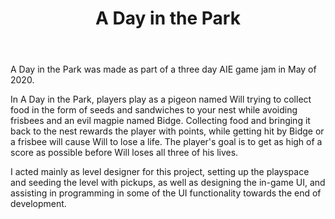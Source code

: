 ﻿---
layout: project
title: A Day in the Park
year: 2020
genre: Action
roles: Design, Programming
featureimage: /assets/images/adayinthepark.jpg
animatedimage: /assets/images/adayinthepark.apng
downloadlinks:
  - https://ghostentity12.itch.io/a-day-in-the-park
team:
  - Nicholas Burke
  - Grant Roberts
  - Christopher-Robin Ebbinghaus
  - Aaron Regterschot
  - Callista Gale
  - Kyle Edmonds
  - Jessica Sproule
  - Tallulah Bove
---

A Day in the Park was made as part of a three day AIE game jam in May of 2020.

In A Day in the Park, players play as a pigeon named Will trying to collect food in the form of seeds and sandwiches to your nest while avoiding frisbees and an evil magpie named Bidge. Collecting food and bringing it back to the nest rewards the player  with points, while getting hit by Bidge or a frisbee will cause Will to lose a life. The player's goal is to get as high of a score as possible before Will loses all three of his lives.

I acted mainly as level designer for this project, setting up the playspace and seeding the level with pickups, as well as designing the in-game UI, and assisting in programming in some of the UI functionality towards the end of development.